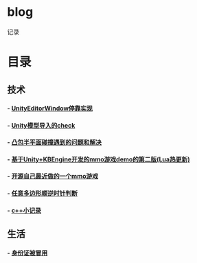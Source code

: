 blog
====

记录

# 目录

## 技术

#### - [UnityEditorWindow停靠实现](https://github.com/liuxq/blog/issues/7)
#### - [Unity模型导入的check](https://github.com/liuxq/blog/issues/6)

#### - [凸包半平面碰撞遇到的问题和解决](https://github.com/liuxq/blog/issues/5)
#### - [基于Unity+KBEngine开发的mmo游戏demo的第二版(Lua热更新)](https://github.com/liuxq/blog/issues/4)
#### - [开源自己最近做的一个mmo游戏](https://github.com/liuxq/blog/issues/3)

#### - [任意多边形顺逆时针判断](https://github.com/liuxq/blog/issues/2)
#### - [c++小记录](https://github.com/liuxq/blog/issues/1)

## 生活
  
#### - [身份证被冒用](https://github.com/liuxq/blog/issues/8)
